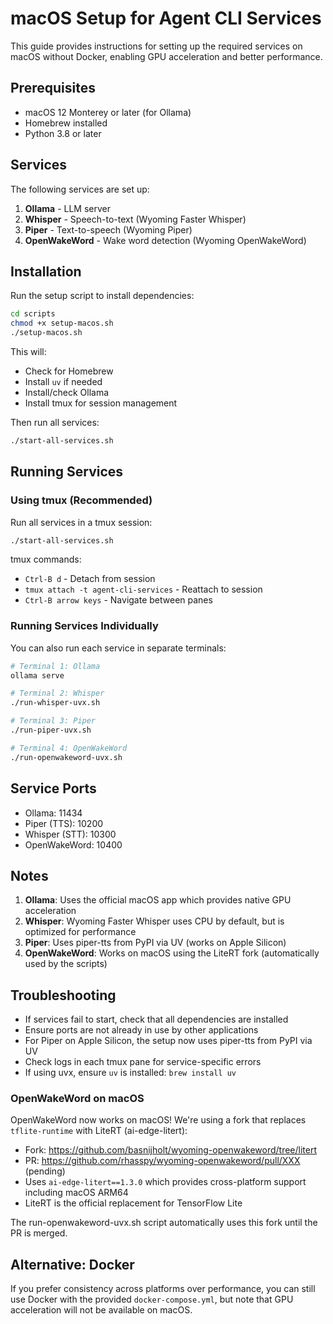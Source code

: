 # macOS Setup for Agent CLI Services

This guide provides instructions for setting up the required services on macOS without Docker, enabling GPU acceleration and better performance.

## Prerequisites

- macOS 12 Monterey or later (for Ollama)
- Homebrew installed
- Python 3.8 or later

## Services

The following services are set up:

1. **Ollama** - LLM server
2. **Whisper** - Speech-to-text (Wyoming Faster Whisper)
3. **Piper** - Text-to-speech (Wyoming Piper)
4. **OpenWakeWord** - Wake word detection (Wyoming OpenWakeWord)

## Installation

Run the setup script to install dependencies:

```bash
cd scripts
chmod +x setup-macos.sh
./setup-macos.sh
```

This will:
- Check for Homebrew
- Install `uv` if needed
- Install/check Ollama
- Install tmux for session management

Then run all services:
```bash
./start-all-services.sh
```

## Running Services

### Using tmux (Recommended)

Run all services in a tmux session:

```bash
./start-all-services.sh
```

tmux commands:
- `Ctrl-B d` - Detach from session
- `tmux attach -t agent-cli-services` - Reattach to session
- `Ctrl-B arrow keys` - Navigate between panes

### Running Services Individually

You can also run each service in separate terminals:

```bash
# Terminal 1: Ollama
ollama serve

# Terminal 2: Whisper
./run-whisper-uvx.sh

# Terminal 3: Piper
./run-piper-uvx.sh

# Terminal 4: OpenWakeWord
./run-openwakeword-uvx.sh
```

## Service Ports

- Ollama: 11434
- Piper (TTS): 10200
- Whisper (STT): 10300
- OpenWakeWord: 10400

## Notes

1. **Ollama**: Uses the official macOS app which provides native GPU acceleration
2. **Whisper**: Wyoming Faster Whisper uses CPU by default, but is optimized for performance
3. **Piper**: Uses piper-tts from PyPI via UV (works on Apple Silicon)
4. **OpenWakeWord**: Works on macOS using the LiteRT fork (automatically used by the scripts)

## Troubleshooting

- If services fail to start, check that all dependencies are installed
- Ensure ports are not already in use by other applications
- For Piper on Apple Silicon, the setup now uses piper-tts from PyPI via UV
- Check logs in each tmux pane for service-specific errors
- If using uvx, ensure `uv` is installed: `brew install uv`

### OpenWakeWord on macOS

OpenWakeWord now works on macOS! We're using a fork that replaces `tflite-runtime` with LiteRT (ai-edge-litert):
- Fork: https://github.com/basnijholt/wyoming-openwakeword/tree/litert
- PR: https://github.com/rhasspy/wyoming-openwakeword/pull/XXX (pending)
- Uses `ai-edge-litert==1.3.0` which provides cross-platform support including macOS ARM64
- LiteRT is the official replacement for TensorFlow Lite

The run-openwakeword-uvx.sh script automatically uses this fork until the PR is merged.

## Alternative: Docker

If you prefer consistency across platforms over performance, you can still use Docker with the provided `docker-compose.yml`, but note that GPU acceleration will not be available on macOS.
